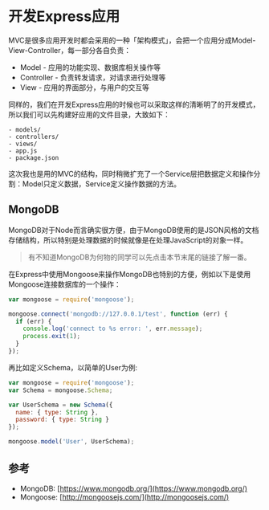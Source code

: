 # 开发Express应用

MVC是很多应用开发时都会采用的一种「架构模式」，会把一个应用分成Model-View-Controller，每一部分各自负责：

- Model - 应用的功能实现、数据库相关操作等
- Controller - 负责转发请求，对请求进行处理等
- View - 应用的界面部分，与用户的交互等

同样的，我们在开发Express应用的时候也可以采取这样的清晰明了的开发模式，所以我们可以先构建好应用的文件目录，大致如下：

```
- models/
- controllers/
- views/
- app.js
- package.json
```

这次我也是用的MVC的结构，同时稍微扩充了一个Service层把数据定义和操作分割：Model只定义数据，Service定义操作数据的方法。

## MongoDB

MongoDB对于Node而言确实很方便，由于MongoDB使用的是JSON风格的文档存储结构，所以特别是处理数据的时候就像是在处理JavaScript的对象一样。

> 有不知道MongoDB为何物的同学可以先点击本节末尾的链接了解一番。

在Express中使用Mongoose来操作MongoDB也特别的方便，例如以下是使用Mongoose连接数据库的一个操作：

```js
var mongoose = require('mongoose');

mongoose.connect('mongodb://127.0.0.1/test', function (err) {
  if (err) {
    console.log('connect to %s error: ', err.message);
    process.exit(1);
  }
});
```

再比如定义Schema，以简单的User为例:

```js
var mongoose = require('mongoose');
var Schema = mongoose.Schema;

var UserSchema = new Schema({
  name: { type: String },
  password: { type: String }
});

mongoose.model('User', UserSchema);
```

## 参考

- MongoDB: [https://www.mongodb.org/](https://www.mongodb.org/)
- Mongoose: [http://mongoosejs.com/](http://mongoosejs.com/)
